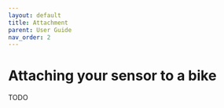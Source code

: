 ```yaml
---
layout: default
title: Attachment
parent: User Guide
nav_order: 2
---
```


# Attaching your sensor to a bike

TODO
